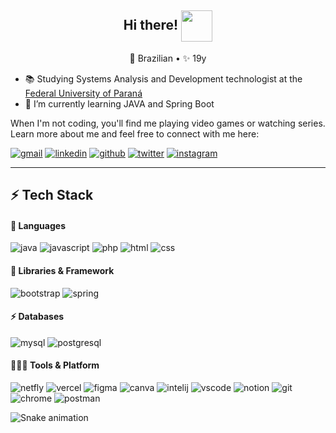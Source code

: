 <h2 align="center"> Hi there! <img  align="center" src="https://media.giphy.com/media/H8FP5CniGPbB4zFnRR/giphy.gif" width="50"></h2>
<p align="center">
  <span> 🔰 Brazilian</span>  •
  <span> ✨ 19y</span>  
</p>

<!-- <img align='right' src="https://media.giphy.com/media/M9gbBd9nbDrOTu1Mqx/giphy.gif" width="230"> -->


- 📚 Studying Systems Analysis and Development technologist at the <a href="https://www.ufpr.br/portalufpr/">Federal University of Paraná</a>
- 🌱 I’m currently learning JAVA and Spring Boot

When I'm not coding, you'll find me playing video games or watching series. Learn more about me and feel free to connect with me here:

 [![gmail](https://img.shields.io/badge/Gmail-D14836?style=for-the-badge&logo=gmail&logoColor=white)](mailto:diegoalvesdc12@gmail.com "diegoalvesdc12@gmail.com")
[![linkedin](https://img.shields.io/badge/LinkedIn-0077B5?style=for-the-badge&logo=linkedin&logoColor=white)](https://www.linkedin.com/in/diego-alves-5198671bb/ "Diego Alves")
[![github](https://img.shields.io/badge/GitHub-100000?style=for-the-badge&logo=github&logoColor=white)](https://github.com/diegodc1 "diegodc1")
[![twitter](https://img.shields.io/badge/Twitter-1DA1F2?style=for-the-badge&logo=twitter&logoColor=white)](https://twitter.com/diegodc1_ "diegodc1")
[![instagram](https://img.shields.io/badge/Instagram-E4405F?style=for-the-badge&logo=instagram&logoColor=white)](https://www.instagram.com/diegoadc_/ "diegodc_")


***

## ⚡ Tech Stack

#### 🚀 Languages

![java](https://img.shields.io/badge/Java-ED8B00?style=for-the-badge&logo=openjdk&logoColor=white)
![javascript](https://img.shields.io/badge/JavaScript-F7DF1E?style=for-the-badge&logo=JavaScript&logoColor=white)
![php](https://img.shields.io/badge/PHP-777BB4?style=for-the-badge&logo=php&logoColor=white)
![html](https://img.shields.io/badge/HTML5-E34F26?style=for-the-badge&logo=html5&logoColor=white)
![css](https://img.shields.io/badge/CSS3-1572B6?style=for-the-badge&logo=css3&logoColor=white)


#### 🧩 Libraries & Framework
![bootstrap](https://img.shields.io/badge/Bootstrap-563D7C?style=for-the-badge&logo=bootstrap&logoColor=white)
![spring](https://img.shields.io/badge/Spring-6DB33F?style=for-the-badge&logo=spring&logoColor=white)

#### ⚡ Databases
![mysql](https://img.shields.io/badge/MySQL-005C84?style=for-the-badge&logo=mysql&logoColor=white)
![postgresql](https://img.shields.io/badge/PostgreSQL-316192?style=for-the-badge&logo=postgresql&logoColor=white)

#### 🧑🏻‍💻 Tools & Platform
![netfly](https://img.shields.io/badge/Netlify-00C7B7?style=for-the-badge&logo=netlify&logoColor=white)
![vercel](https://img.shields.io/badge/Vercel-000000?style=for-the-badge&logo=vercel&logoColor=white)
![figma](https://img.shields.io/badge/Figma-F24E1E?style=for-the-badge&logo=figma&logoColor=white)
![canva](https://img.shields.io/badge/Canva-%2300C4CC.svg?&style=for-the-badge&logo=Canva&logoColor=white)
![intelij](https://img.shields.io/badge/IntelliJ_IDEA-000000.svg?style=for-the-badge&logo=intellij-idea&logoColor=white)
![vscode](https://img.shields.io/badge/Visual_Studio_Code-0078D4?style=for-the-badge&logo=visual%20studio%20code&logoColor=white)
![notion](https://img.shields.io/badge/Notion-000000?style=for-the-badge&logo=notion&logoColor=white)
![git](https://img.shields.io/badge/GIT-E44C30?style=for-the-badge&logo=git&logoColor=white)
![chrome](https://img.shields.io/badge/Google_chrome-4285F4?style=for-the-badge&logo=Google-chrome&logoColor=white)
![postman](https://img.shields.io/badge/Postman-FF6C37?style=for-the-badge&logo=postman&logoColor=white)
![]()










![Snake animation](https://github.com/diegodc1/diegodc1/blob/output/github-contribution-grid-snake.svg)
